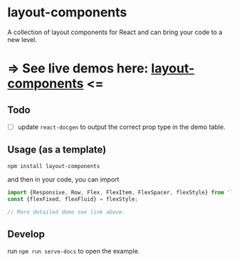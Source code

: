 # layout-components

A collection of layout components for React and can bring your code to a new level.

# => See live demos here: [layout-components](http://www.episodeyang.com/layout-components/) <=

## Todo

- [ ] update `react-docgen` to output the correct prop type in the demo table.

## Usage (as a template)

```shell
npm install layout-components
```

and then in your code, you can import

```javascript
import {Responsive, Row, Flex, FlexItem, FlexSpacer, flexStyle} from 'layout-components';
const {flexFixed, flexFluid} = flexStyle;

// More detailed demo see link above.
```

## Develop

run `npm run serve-docs` to open the example.


